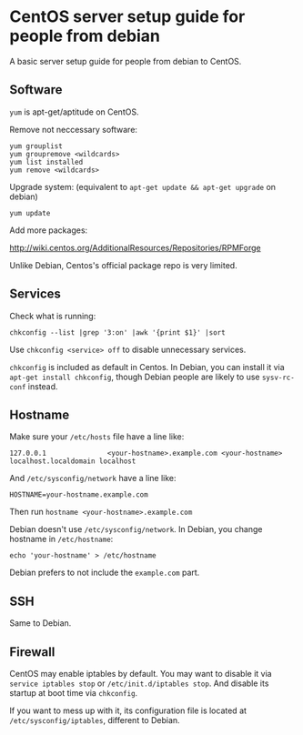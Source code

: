 CentOS server setup guide for people from debian
================================================

A basic server setup guide for people from debian to CentOS.

Software
--------

`yum` is apt-get/aptitude on CentOS.

Remove not neccessary software:

    yum grouplist
    yum groupremove <wildcards>
    yum list installed
    yum remove <wildcards>

Upgrade system: (equivalent to `apt-get update && apt-get upgrade` on debian)

    yum update

Add more packages:

http://wiki.centos.org/AdditionalResources/Repositories/RPMForge

Unlike Debian, Centos's official package repo is very limited.

Services
--------

Check what is running:

    chkconfig --list |grep '3:on' |awk '{print $1}' |sort

Use `chkconfig <service> off` to disable unnecessary services.

`chkconfig` is included as default in Centos.
In Debian, you can install it via `apt-get install chkconfig`,
though Debian people are likely to use `sysv-rc-conf` instead.


Hostname
--------

Make sure your `/etc/hosts` file have a line like:

    127.0.0.1               <your-hostname>.example.com <your-hostname> localhost.localdomain localhost

And `/etc/sysconfig/network` have a line like:

    HOSTNAME=your-hostname.example.com

Then run `hostname <your-hostname>.example.com`

Debian doesn't use `/etc/sysconfig/network`.
In Debian, you change hostname in `/etc/hostname`:

    echo 'your-hostname' > /etc/hostname

Debian prefers to not include the `example.com` part.


SSH
---

Same to Debian.


Firewall
--------

CentOS may enable iptables by default.
You may want to disable it via `service iptables stop`
or `/etc/init.d/iptables stop`.
And disable its startup at boot time via `chkconfig`.

If you want to mess up with it, its configuration file is located at
`/etc/sysconfig/iptables`, different to Debian.



